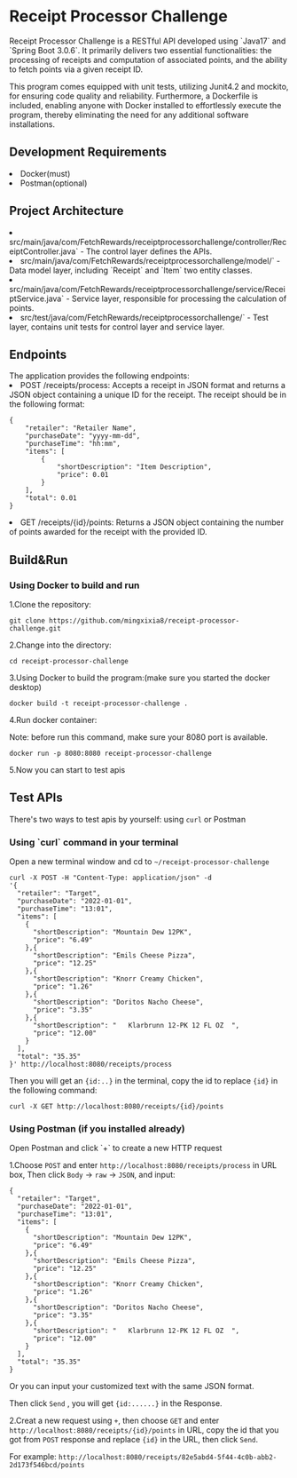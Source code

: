 <h1>Receipt Processor Challenge</h1>
Receipt Processor Challenge is a RESTful API developed using `Java17` and `Spring Boot 3.0.6`. It primarily delivers two essential functionalities: the processing of receipts and computation of associated points, and the ability to fetch points via a given receipt ID.

This program comes equipped with unit tests, utilizing Junit4.2 and mockito, for ensuring code quality and reliability. Furthermore, a Dockerfile is included, enabling anyone with Docker installed to effortlessly execute the program, thereby eliminating the need for any additional software installations.

<h2>Development Requirements</h2>

<li>Docker(must)</li>
<li>Postman(optional)</li>

<h2>Project Architecture</h2>
<li>src/main/java/com/FetchRewards/receiptprocessorchallenge/controller/ReceiptController.java` - The control layer defines the APIs.</li>
<li>src/main/java/com/FetchRewards/receiptprocessorchallenge/model/` - Data model layer, including `Receipt` and `Item` two entity classes.</li>
<li>src/main/java/com/FetchRewards/receiptprocessorchallenge/service/ReceiptService.java` - Service layer, responsible for processing the calculation of points.</li>
<li>src/test/java/com/FetchRewards/receiptprocessorchallenge/` - Test layer, contains unit tests for control layer and service layer.</li>

<h2>Endpoints</h2>
The application provides the following endpoints:

<li>POST /receipts/process: Accepts a receipt in JSON format and returns a JSON object containing a unique ID for the receipt. The receipt should be in the following format:</li>

```
{
    "retailer": "Retailer Name",
    "purchaseDate": "yyyy-mm-dd",
    "purchaseTime": "hh:mm",
    "items": [
        {
            "shortDescription": "Item Description",
            "price": 0.01
        }
    ],
    "total": 0.01
}
```
<li>GET /receipts/{id}/points: Returns a JSON object containing the number of points awarded for the receipt with the provided ID.</li>



<h2>Build&Run</h2>
<h3>Using Docker to build and run</h3>
1.Clone the repository:

```
git clone https://github.com/mingxixia8/receipt-processor-challenge.git
```

2.Change into the directory:

```
cd receipt-processor-challenge
```
3.Using Docker to build the program:(make sure you started the docker desktop)

```
docker build -t receipt-processor-challenge .
```

4.Run docker container:

Note: before run this command, make sure your 8080 port is available.

```
docker run -p 8080:8080 receipt-processor-challenge
```

5.Now you can start to test apis


<h2>Test APIs </h2>

There's two ways to test apis by yourself: using `curl` or Postman

<h3>Using `curl` command in your terminal</h3>

Open a new terminal window and cd to `~/receipt-processor-challenge`

```
curl -X POST -H "Content-Type: application/json" -d 
'{
  "retailer": "Target",
  "purchaseDate": "2022-01-01",
  "purchaseTime": "13:01",
  "items": [
    {
      "shortDescription": "Mountain Dew 12PK",
      "price": "6.49"
    },{
      "shortDescription": "Emils Cheese Pizza",
      "price": "12.25"
    },{
      "shortDescription": "Knorr Creamy Chicken",
      "price": "1.26"
    },{
      "shortDescription": "Doritos Nacho Cheese",
      "price": "3.35"
    },{
      "shortDescription": "   Klarbrunn 12-PK 12 FL OZ  ",
      "price": "12.00"
    }
  ],
  "total": "35.35"
}' http://localhost:8080/receipts/process
```

Then you will get an `{id:..}` in the terminal, copy the id to replace `{id}` in the following command:

```
curl -X GET http://localhost:8080/receipts/{id}/points
```

<h3>Using Postman (if you installed already)</h3>
Open Postman and click `+` to create a new HTTP request


1.Choose `POST` and enter `http://localhost:8080/receipts/process` in URL box,
Then click `Body` -> `raw` -> `JSON`, and input:

```
{
  "retailer": "Target",
  "purchaseDate": "2022-01-01",
  "purchaseTime": "13:01",
  "items": [
    {
      "shortDescription": "Mountain Dew 12PK",
      "price": "6.49"
    },{
      "shortDescription": "Emils Cheese Pizza",
      "price": "12.25"
    },{
      "shortDescription": "Knorr Creamy Chicken",
      "price": "1.26"
    },{
      "shortDescription": "Doritos Nacho Cheese",
      "price": "3.35"
    },{
      "shortDescription": "   Klarbrunn 12-PK 12 FL OZ  ",
      "price": "12.00"
    }
  ],
  "total": "35.35"
}
```

Or you can input your customized text with the same JSON format.

Then click `Send` , you will get `{id:......}` in the Response.

2.Creat a new request using `+`, then choose `GET` and enter `http://localhost:8080/receipts/{id}/points` in URL,
copy the id that you got from `POST` response and replace `{id}` in the URL, then click `Send`.

For example:
`http://localhost:8080/receipts/82e5abd4-5f44-4c0b-abb2-2d173f546bcd/points`





